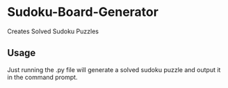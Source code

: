 # Sudoku-Board-Generator
Creates Solved Sudoku Puzzles

## Usage
Just running the .py file will generate a solved sudoku puzzle and output it in the command prompt.
